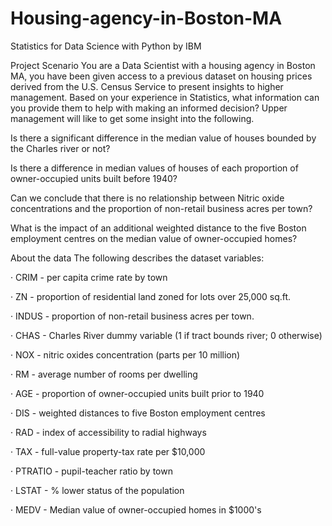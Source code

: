 # Housing-agency-in-Boston-MA
Statistics for Data Science with Python by IBM


Project Scenario
You are a Data Scientist with a housing agency in Boston MA, you have been given access to a previous dataset on housing prices derived from the U.S. Census Service to present insights to higher management. Based on your experience in Statistics, what information can you provide them to help with making an informed decision? Upper management will like to get some insight into the following.

Is there a significant difference in the median value of houses bounded by the Charles river or not?

Is there a difference in median values of houses of each proportion of owner-occupied units built before 1940?

Can we conclude that there is no relationship between Nitric oxide concentrations and the proportion of non-retail business acres per town?

What is the impact of an additional weighted distance to the five Boston employment centres on the median value of owner-occupied homes?

About the data
The following describes the dataset variables:

· CRIM - per capita crime rate by town

· ZN - proportion of residential land zoned for lots over 25,000 sq.ft.

· INDUS - proportion of non-retail business acres per town.

· CHAS - Charles River dummy variable (1 if tract bounds river; 0 otherwise)

· NOX - nitric oxides concentration (parts per 10 million)

· RM - average number of rooms per dwelling

· AGE - proportion of owner-occupied units built prior to 1940

· DIS - weighted distances to five Boston employment centres

· RAD - index of accessibility to radial highways

· TAX - full-value property-tax rate per $10,000

· PTRATIO - pupil-teacher ratio by town

· LSTAT - % lower status of the population

· MEDV - Median value of owner-occupied homes in $1000's
